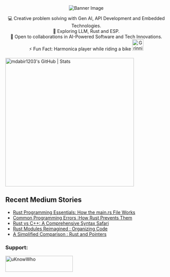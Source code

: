 <div align="center">
  <img src="https://github.com/mdabir1203/mdabir1203/assets/66947064/dc33981c-00bf-42e4-a644-06d63ecc16d7" alt="Banner Image" />
  
</div>

<p style="text-align: center;">

<div align="center">
💻 Creative problem solving with Gen AI, API Development and Embedded Technologies.<br>
🌱 Exploring LLM, Rust and ESP.<br>
🚀 Open to collaborations in AI-Powered Software and Tech Innovations.<br>
⚡ Fun Fact: Harmonica player while riding a bike
  <img src="https://raw.githubusercontent.com/Tarikul-Islam-Anik/Animated-Fluent-Emojis/master/Emojis/Smilies/Grinning%20Cat%20with%20Smiling%20Eyes.png" alt="Grinning Cat with Smiling Eyes" width="35" height="35" />
</p>
</div>

<a align="mid-center" href="https://quira.sh?utm_source=widgets&utm_campaign=mdabir1203">
  <img src="https://stats.quira.sh/mdabir1203/github?theme=dark" alt="mdabir1203's GitHub | Stats" width="400" height="400">
</a>


## Recent Medium Stories

<!-- BLOG-POST-LIST:START -->
- [Rust Programming Essentials: How the main.rs File Works](https://medium.com/@md.abir1203/rust-programming-essentials-how-the-main-rs-file-works-e554f51576d8?source=rss-b62bf3bb75c7------2)
- [Common Programming Errors :How Rust Prevents Them](https://medium.com/@md.abir1203/common-programming-errors-how-rust-prevents-them-a1ec8c0b3397?source=rss-b62bf3bb75c7------2)
- [Rust vs C++: A Comprehensive Syntax Safari](https://medium.com/@md.abir1203/rust-vs-c-a-comprehensive-syntax-safari-f62254f9b878?source=rss-b62bf3bb75c7------2)
- [Rust Modules Reimagined : Organizing Code](https://medium.com/@md.abir1203/rust-modules-reimagined-organizing-code-15a57c39d648?source=rss-b62bf3bb75c7------2)
- [A Simplified Comparison : Rust and Pointers](https://medium.com/@md.abir1203/a-simplified-comparison-rust-and-pointers-cb904c206da0?source=rss-b62bf3bb75c7------2)
<!-- BLOG-POST-LIST:END -->


**<h3 align="left">Support:</h3>**
<p><a href="https://www.buymeacoffee.com/uKnowWho"> <img align="left" src="https://cdn.buymeacoffee.com/buttons/v2/default-yellow.png" height="50" width="210" alt="uKnowWho" /></a></p><br><br>

